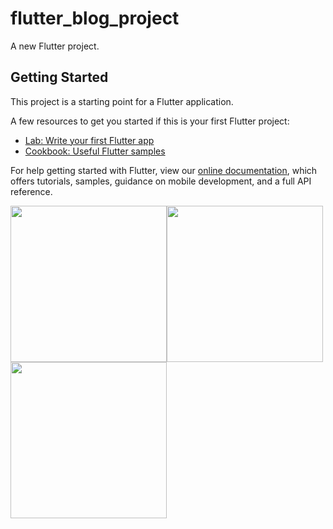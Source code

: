 # flutter_blog_project

A new Flutter project.

## Getting Started

This project is a starting point for a Flutter application.

A few resources to get you started if this is your first Flutter project:

- [Lab: Write your first Flutter app](https://flutter.dev/docs/get-started/codelab)
- [Cookbook: Useful Flutter samples](https://flutter.dev/docs/cookbook)

For help getting started with Flutter, view our
[online documentation](https://flutter.dev/docs), which offers tutorials,
samples, guidance on mobile development, and a full API reference.

<img src="https://user-images.githubusercontent.com/47160014/166567168-5eb4f601-860c-46c1-9134-91584828b69f.png" width="250"/><img src="https://user-images.githubusercontent.com/47160014/168449056-d9763fa1-f4e9-4d09-95b6-135724beebc1.png" width="250"/><img src="https://user-images.githubusercontent.com/47160014/168449086-c9b52377-0c1b-4b77-9c19-ecaa40fd01b0.png" width="250"/>
